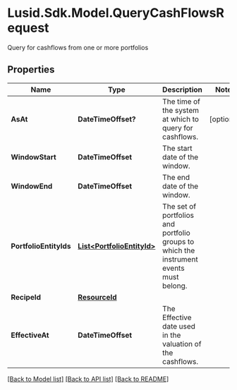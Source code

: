 # Lusid.Sdk.Model.QueryCashFlowsRequest
Query for cashflows from one or more portfolios

## Properties

Name | Type | Description | Notes
------------ | ------------- | ------------- | -------------
**AsAt** | **DateTimeOffset?** | The time of the system at which to query for cashflows. | [optional] 
**WindowStart** | **DateTimeOffset** | The start date of the window. | 
**WindowEnd** | **DateTimeOffset** | The end date of the window. | 
**PortfolioEntityIds** | [**List&lt;PortfolioEntityId&gt;**](PortfolioEntityId.md) | The set of portfolios and portfolio groups to which the instrument events must belong. | 
**RecipeId** | [**ResourceId**](ResourceId.md) |  | 
**EffectiveAt** | **DateTimeOffset** | The Effective date used in the valuation of the cashflows. | 

[[Back to Model list]](../README.md#documentation-for-models) [[Back to API list]](../README.md#documentation-for-api-endpoints) [[Back to README]](../README.md)

